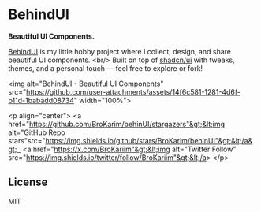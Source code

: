 # BehindUI

**Beautiful UI Components.**

[BehindUI](https://github.com/BroKarim/behinUI) is my little hobby project where I collect, design, and share beautiful UI components. &lt;br/&gt; Built on top of [shadcn/ui](https://github.com/shadcn-ui/ui) with tweaks, themes, and a personal touch — feel free to explore or fork!

&lt;img alt="BehindUI - Beautiful UI Components" src="https://github.com/user-attachments/assets/14f6c581-1281-4d6f-b11d-1babadd08734" width="100%"&gt;

&lt;p align="center"&gt; &lt;a href="https://github.com/BroKarim/behinUI/stargazers"&gt;&lt;img alt="GitHub Repo stars"src="https://img.shields.io/github/stars/BroKarim/behinUI"&gt;&lt;/a&gt;   &lt;a href="https://x.com/BroKariim"&gt;&lt;img alt="Twitter Follow" src="https://img.shields.io/twitter/follow/BroKariim"&gt;&lt;/a&gt; &lt;/p&gt;

## License

MIT
